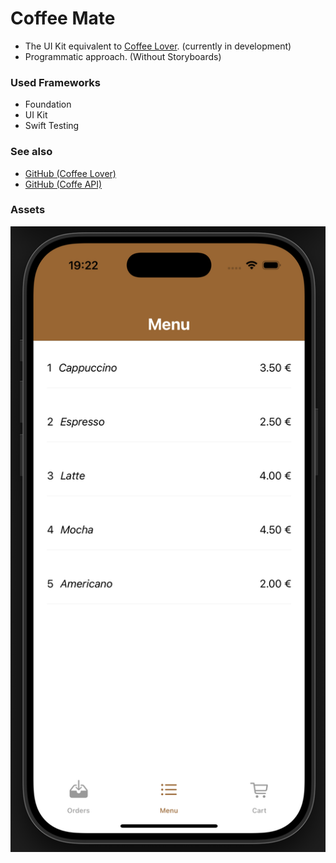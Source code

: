 # Coffee Mate

- The UI Kit equivalent to [Coffee Lover](https://github.com/CodebyCR/coffee-lover). (currently in development)
- Programmatic approach. (Without Storyboards)

### Used Frameworks

 - Foundation
 - UI Kit
 - Swift Testing

### See also

- [GitHub (Coffee Lover)](https://github.com/CodebyCR/Coffee-Lover)
- [GitHub (Coffe API)](https://github.com/CodebyCR/Coffee-API)

### Assets

![Coffee Mate Preview](https://github.com/CodebyCR/coffee-mate/blob/main/Pasted%20image%2020250316192244.png)
